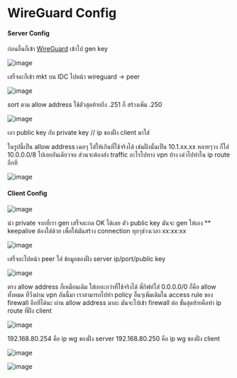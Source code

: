 # WireGuard Config
#### Server Config
ก่อนอื่นก็เข้า [WireGuard](https://www.wireguardconfig.com)  เข้าไป gen key

![image](https://github.com/user-attachments/assets/122c352a-ff4d-42ec-ade2-e5be65db0edd)

เสร็จละก็เข้า mkt บน IDC ไปหน้า wireguard -> peer

![image](https://github.com/user-attachments/assets/c15a10e5-d3b9-4c47-822b-accec9f2a04e)

sort ตาม allow address ใช้ตัวสุดท้ายถึง .251 ก็ สร้างเพิ่ม .250

![image](https://github.com/user-attachments/assets/19c1fad4-96eb-4884-b2b2-a8491058f363)

เอา public key กับ private key // ip ของฝั่ง client มาใส่

ในรูปนี้เป็น allow address เฉยๆ ใส่ให้เกินที่ใช้จริงได้ เช่นฝั่งนั้นเป็น 10.1.xx.xx หลายๆวง ก็ใส่ 10.0.0.0/8 ไปเลยอันเดียวจบ ส่วนจะต้องส่ง traffic อะไรไปทาง vpn บ้าง เด่วไปทำใน ip route อีกที

![image](https://github.com/user-attachments/assets/65c03459-9454-466a-9392-d0ada6ff1daf)


#### Client Config

![image](https://github.com/user-attachments/assets/0437c3a9-b7be-4e14-9d50-b84908df4d5c)

นำ private จากที่เรา gen 
เสร็จละกด OK ได้เลย ตัว public key มันจะ gen ให้เอง ** keepalive ต้องใส่ด้วย เพื่อให้มันสร้าง connection ทุกๆช่วงเวลา xx:xx:xx

![image](https://github.com/user-attachments/assets/293eb99f-7975-4165-a49e-56eb3d4f4f24)

เสร็จละไปหน้า peer ใส่ ข้อมูลของฝั่ง server ip/port/public key

![image](https://github.com/user-attachments/assets/246578b9-9b81-43d9-9e9e-5c50886e1aa4)

ตรง allow address ก็เหมือนเดิม ใส่เยอะกว่าที่ใช้จริงได้ พี่กิฟท์ใส่ 0.0.0.0/0 ก็คือ allow ทั้งหมด ที่วิ่งผ่าน vpn อันนี้มา
เราสามารถไปทำ policy อื่นๆเพิ่มเติมใน access rule ของ firewall อีกทีได้นะ ผ่าน allow address มาละ มันจะไปเข้า firewall ต่อ
ขั้นสุดท้ายคือทำ ip route ที่ฝั่ง client

![image](https://github.com/user-attachments/assets/197af26e-20ce-4854-8a0b-eeffd7e25277)

192.168.80.254 คือ ip wg ของฝั่ง server
192.168.80.250 คือ ip wg ของฝั่ง client

![image](https://github.com/user-attachments/assets/ab7f25d1-6b8c-49df-96d7-383e12b332a7)

![image](https://github.com/user-attachments/assets/ed553ece-fe30-41d5-8514-a60682bb08ca)

